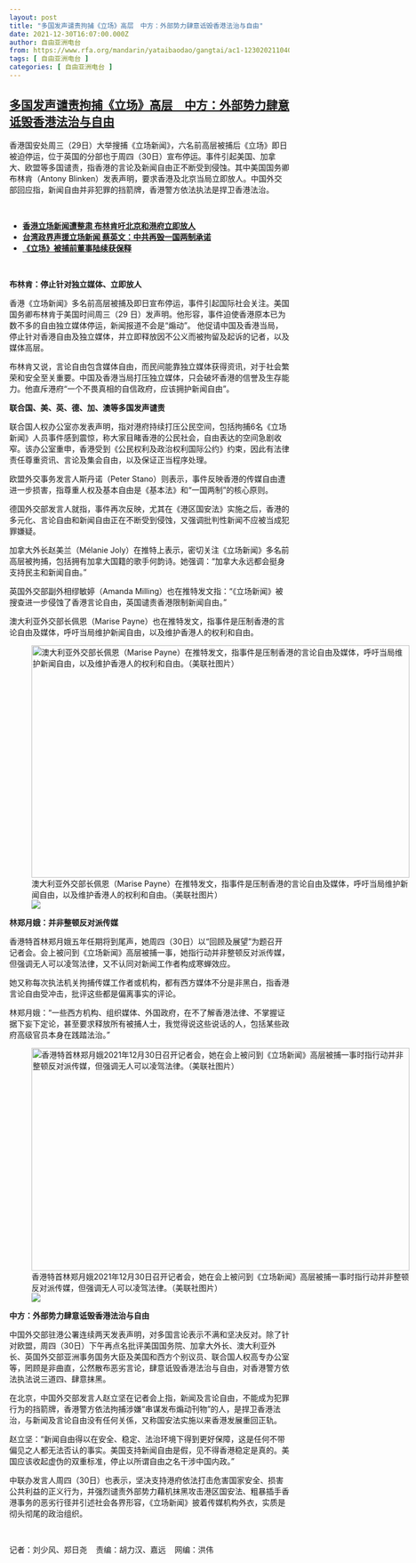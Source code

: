 ```yaml
---
layout: post
title: "多国发声谴责拘捕《立场》高层　中方：外部势力肆意诋毁香港法治与自由"
date: 2021-12-30T16:07:00.000Z
author: 自由亚洲电台
from: https://www.rfa.org/mandarin/yataibaodao/gangtai/ac1-12302021104045.html
tags: [ 自由亚洲电台 ]
categories: [ 自由亚洲电台 ]
---
```

<!--1640880420000-->
[多国发声谴责拘捕《立场》高层　中方：外部势力肆意诋毁香港法治与自由](https://www.rfa.org/mandarin/yataibaodao/gangtai/ac1-12302021104045.html)
------

<div>
<p></p><p>香港国安处周三（29日）大举搜捕《立场新闻》，六名前高层被捕后《立场》即日被迫停运，位于英国的分部也于周四（30日）宣布停运。事件引起美国、加拿大、欧盟等多国谴责，指香港的言论及新闻自由正不断受到侵蚀。其中美国国务卿布林肯（Antony Blinken）发表声明，要求香港及北京当局立即放人。中国外交部回应指，新闻自由并非犯罪的挡箭牌，香港警方依法执法是捍卫香港法治。<span></span></p><p><br/></p><ul><li><a href="https://www.rfa.org/mandarin/yataibaodao/gangtai/rc1-12292021141450.html"><strong>香港立场新闻遭整肃 布林肯吁北京和港府立即放人</strong></a></li><li><strong><a href="https://www.rfa.org/mandarin/Xinwen/6-12292021110258.html">台湾政界声援立场新闻 蔡英文：中共再毁一国两制承诺</a></strong></li><li><strong><a href="https://www.rfa.org/mandarin/Xinwen/wul1230a-12302021071141.html">《立场》被捕前董事陆续获保释</a></strong></li></ul><p><br/></p><p><span><strong>布林肯：停止针对独立媒体、立即放人</strong></span></p><p><span>香港《立场新闻》多名前高层被捕及即日宣布停运，事件引起国际社会关注。美国国务卿布林肯于美国时间周三（29 日）发声明。他形容，事件迫使香港原本已为数不多的自由独立媒体停运，新闻报道不会是“煽动”。 他促请中国及香港当局，停止针对香港自由及独立媒体，并立即释放因不公义而被拘留及起诉的记者，以及媒体高层。</span></p><p><span>布林肯又说，言论自由包含媒体自由，而民间能靠独立媒体获得资讯，对于社会繁荣和安全至关重要。中国及香港当局打压独立媒体，只会破坏香港的信誉及生存能力。他直斥港府“一个不畏真相的自信政府，应该拥护新闻自由”。</span></p><p><span><strong>联合国、美、英、德、加、澳等多国发声谴责</strong></span></p><p><span>联合国人权办公室亦发表声明，指对港府持续打压公民空间，包括拘捕6名《立场新闻》人员事件感到震惊，称大家目睹香港的公民社会，自由表达的空间急剧收窄。该办公室重申，香港受到《公民权利及政治权利国际公约》约束，因此有法律责任尊重资讯、言论及集会自由，以及保证正当程序处理。</span></p><p><span>欧盟外交事务发言人斯丹诺（Peter Stano）则表示，事件反映香港的传媒自由遭进一步损害，指尊重人权及基本自由是《基本法》和“一国两制”的核心原则。</span></p><p><span>德国外交部发言人就指，事件再次反映，尤其在《港区国安法》实施之后，香港的多元化、言论自由和新闻自由正在不断受到侵蚀，又强调批判性新闻不应被当成犯罪嫌疑。</span></p><p><span>加拿大外长赵美兰（M<span>é</span>lanie Joly）在推特上表示，密切关注《立场新闻》多名前高层被拘捕，包括拥有加拿大国籍的歌手何韵诗。她强调：“加拿大永远都会挺身支持民主和新闻自由。”</span></p><p><span>英国外交部副外相缪敏婷（Amanda Milling）也在推特发文指：“《立场新闻》被搜查进一步侵蚀了香港言论自由，英国谴责香港限制新闻自由。”</span></p><p><span>澳大利亚外交部长佩恩（Marise Payne）也在推特发文，指事件是压制香港的言论自由及媒体，呼吁当局维护新闻自由，以及维护香港人的权利和自由。</span></p><p><span><figure class="image-richtext image-inline captioned" style="width:680px;"><img alt="澳大利亚外交部长佩恩（Marise Payne）在推特发文，指事件是压制香港的言论自由及媒体，呼吁当局维护新闻自由，以及维护香港人的权利和自由。（美联社图片）" height="418" src="https://www.rfa.org/mandarin/yataibaodao/gangtai/ac1-12302021104045.html/ac1230b.jpg/@@images/f57e6c78-e368-4e6b-b9d5-ce9488ce69a7.jpeg" title="ac1230b.jpg" width="680"/><figcaption class="image-caption">澳大利亚外交部长佩恩（Marise Payne）在推特发文，指事件是压制香港的言论自由及媒体，呼吁当局维护新闻自由，以及维护香港人的权利和自由。（美联社图片）</figcaption><small></small><div id="zoomattribute"><a data-caption="澳大利亚外交部长佩恩（Marise Payne）在推特发文，指事件是压制香港的言论自由及媒体，呼吁当局维护新闻自由，以及维护香港人的权利和自由。（美联社图片）" data-fancybox="" href="https://www.rfa.org/mandarin/yataibaodao/gangtai/ac1-12302021104045.html/ac1230b.jpg" id="single_image" title="澳大利亚外交部长佩恩（Marise Payne）在推特发文，指事件是压制香港的言论自由及媒体，呼吁当局维护新闻自由，以及维护香港人的权利和自由。（美联社图片）"><img src="/++plone++rfa-resources/img/icon-zoom.png"/></a></div></figure></span></p><p><span><strong>林郑月娥：并非整顿反对派传媒</strong></span></p><p><span>香港特首林郑月娥五年任期将到尾声，她周四（30日）以“回顾及展望”为题召开记者会。会上被问到《立场新闻》高层被捕一事，她指行动并非整顿反对派传媒，但强调无人可以凌驾法律，又不认同对新闻工作者构成寒蝉效应。</span></p><p><span>她又称每次执法机关拘捕传媒工作者或机构，都有西方媒体不分是非黑白，指香港言论自由受冲击，批评这些都是偏离事实的评论。</span></p><p><span>林郑月娥：“一些西方机构、组织媒体、外国政府，在不了解香港法律、不掌握证据下妄下定论，甚至要求释放所有被捕人士，我觉得说这些说话的人，包括某些政府高级官员本身在践踏法治。”</span></p><p><span><figure class="image-richtext image-inline captioned" style="width:680px;"><img alt="香港特首林郑月娥2021年12月30日召开记者会，她在会上被问到《立场新闻》高层被捕一事时指行动并非整顿反对派传媒，但强调无人可以凌驾法律。（美联社图片）" height="401" src="https://www.rfa.org/mandarin/yataibaodao/gangtai/ac1-12302021104045.html/ac1230c.jpg/@@images/d7176c61-461a-422d-bacc-bb85a5763851.jpeg" title="ac1230c.jpg" width="680"/><figcaption class="image-caption">香港特首林郑月娥2021年12月30日召开记者会，她在会上被问到《立场新闻》高层被捕一事时指行动并非整顿反对派传媒，但强调无人可以凌驾法律。（美联社图片）</figcaption><small></small><div id="zoomattribute"><a data-caption="香港特首林郑月娥2021年12月30日召开记者会，她在会上被问到《立场新闻》高层被捕一事时指行动并非整顿反对派传媒，但强调无人可以凌驾法律。（美联社图片）" data-fancybox="" href="https://www.rfa.org/mandarin/yataibaodao/gangtai/ac1-12302021104045.html/ac1230c.jpg" id="single_image" title="香港特首林郑月娥2021年12月30日召开记者会，她在会上被问到《立场新闻》高层被捕一事时指行动并非整顿反对派传媒，但强调无人可以凌驾法律。（美联社图片）"><img src="/++plone++rfa-resources/img/icon-zoom.png"/></a></div></figure></span></p><p><span><strong>中方：外部势力肆意诋毁香港法治与自由</strong></span></p><p><span>中国外交部驻港公署连续两天发表声明，对多国言论表示不满和坚决反对。除了针对欧盟，周四（30日）下午再点名批评美国国务院、加拿大外长、澳大利亚外长、英国外交部亚洲事务国务大臣及美国和西方个别议员、联合国人权高专办公室等，罔顾是非曲直，公然散布恶劣言论，肆意诋毁香港法治与自由，对香港警方依法执法说三道四、肆意抹黑。</span></p><p><span>在北京，中国外交部发言人赵立坚在记者会上指，新闻及言论自由，不能成为犯罪行为的挡箭牌，香港警方依法拘捕涉嫌“串谋发布煽动刊物”的人，是捍卫香港法治，与新闻及言论自由没有任何关係，又称国安法实施以来香港发展重回正轨。</span></p><p><span>赵立坚：“新闻自由得以在安全、稳定、法治环境下得到更好保障，这是任何不带偏见之人都无法否认的事实。美国支持新闻自由是假，见不得香港稳定是真的。美国应该收起虚伪的双重标准，停止以所谓自由之名干涉中国内政。”</span></p><p><span>中联办发言人周四（30日）也表示，坚决支持港府依法打击危害国家安全、损害公共利益的正义行为，并强烈谴责外部势力藉机抹黑攻击港区国安法、粗暴插手香港事务的恶劣行径并引述社会各界形容，《立场新闻》披着传媒机构外衣，实质是彻头彻尾的政治组织。<p><br/></p><p><span>记者：刘少风、郑日尧    责编：胡力汉、嘉远    网编：洪伟<br/></span></p></span></p>
</div>
